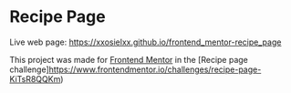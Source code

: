 # Recipe Page

Live web page:
https://xxosielxx.github.io/frontend_mentor-recipe_page

This project was made for [Frontend Mentor](https://www.frontendmentor.io/) in the [Recipe page challenge]https://www.frontendmentor.io/challenges/recipe-page-KiTsR8QQKm)